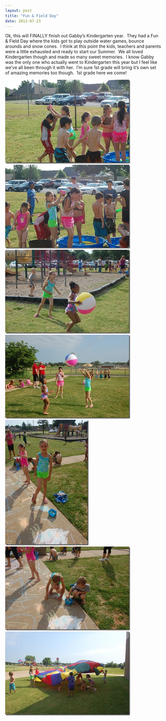 ```yaml
---
layout: post
title: "Fun & Field Day"
date: 2013-07-23
---
```


<p>Ok, this will FINALLY finish out Gabby’s Kindergarten year.&#160; They had a Fun &amp; Field Day where the kids got to play outside water games, bounce arounds and snow cones.&#160; I think at this point the kids, teachers and parents were a little exhausted and ready to start our Summer.&#160; We all loved Kindergarten though and made so many sweet memories.&#160; I know Gabby was the only one who actually went to Kindergarten this year but I feel like we’ve all been through it with her.&#160; I’m sure 1st grade will bring it’s own set of amazing memories too though.&#160; 1st grade here we come!</p>  <p><a href="/assets/images/DSC_4816.jpg" target="_blank"><img style="background-image: none; border-right-width: 0px; margin: 0px; padding-left: 0px; padding-right: 0px; display: inline; border-top-width: 0px; border-bottom-width: 0px; border-left-width: 0px; padding-top: 0px" title="DSC_4816" border="0" alt="DSC_4816" src="/assets/images/DSC_4816_thumb.jpg" width="404" height="270" /></a><a href="/assets/images/DSC_4819.jpg" target="_blank"><img style="background-image: none; border-right-width: 0px; margin: 0px; padding-left: 0px; padding-right: 0px; display: inline; border-top-width: 0px; border-bottom-width: 0px; border-left-width: 0px; padding-top: 0px" title="DSC_4819" border="0" alt="DSC_4819" src="/assets/images/DSC_4819_thumb.jpg" width="404" height="270" /></a><a href="/assets/images/DSC_4826.jpg" target="_blank"><img style="background-image: none; border-right-width: 0px; margin: 0px; padding-left: 0px; padding-right: 0px; display: inline; border-top-width: 0px; border-bottom-width: 0px; border-left-width: 0px; padding-top: 0px" title="DSC_4826" border="0" alt="DSC_4826" src="/assets/images/DSC_4826_thumb.jpg" width="404" height="270" /></a><a href="/assets/images/DSC_4829.jpg" target="_blank"><img style="background-image: none; border-right-width: 0px; margin: 0px; padding-left: 0px; padding-right: 0px; display: inline; border-top-width: 0px; border-bottom-width: 0px; border-left-width: 0px; padding-top: 0px" title="DSC_4829" border="0" alt="DSC_4829" src="/assets/images/DSC_4829_thumb.jpg" width="404" height="270" /></a><a href="/assets/images/DSC_4832.jpg" target="_blank"><img style="background-image: none; border-right-width: 0px; margin: 0px; padding-left: 0px; padding-right: 0px; display: inline; border-top-width: 0px; border-bottom-width: 0px; border-left-width: 0px; padding-top: 0px" title="DSC_4832" border="0" alt="DSC_4832" src="/assets/images/DSC_4832_thumb.jpg" width="270" height="404" /></a><a href="/assets/images/DSC_4834.jpg" target="_blank"><img style="background-image: none; border-right-width: 0px; margin: 0px; padding-left: 0px; padding-right: 0px; display: inline; border-top-width: 0px; border-bottom-width: 0px; border-left-width: 0px; padding-top: 0px" title="DSC_4834" border="0" alt="DSC_4834" src="/assets/images/DSC_4834_thumb.jpg" width="404" height="270" /></a>&#160;&#160;&#160;&#160;&#160; <br /><a href="/assets/images/DSC_4854.jpg" target="_blank"><img style="background-image: none; border-right-width: 0px; padding-left: 0px; padding-right: 0px; display: inline; border-top-width: 0px; border-bottom-width: 0px; border-left-width: 0px; padding-top: 0px" title="DSC_4854" border="0" alt="DSC_4854" src="/assets/images/DSC_4854_thumb.jpg" width="404" height="270" /></a></p>
